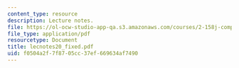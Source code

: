 ```yaml
---
content_type: resource
description: Lecture notes.
file: https://ol-ocw-studio-app-qa.s3.amazonaws.com/courses/2-158j-computational-geometry-spring-2003/f0504a2f7f8705cc37ef669634af7490_lecnotes20_fixed.pdf
file_type: application/pdf
resourcetype: Document
title: lecnotes20_fixed.pdf
uid: f0504a2f-7f87-05cc-37ef-669634af7490
---
```

